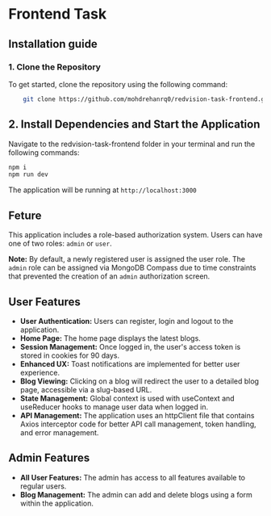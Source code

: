# Frontend Task

## Installation guide

### 1. Clone the Repository

To get started, clone the repository using the following command:

```bash
    git clone https://github.com/mohdrehanrq0/redvision-task-frontend.git
```

## 2. Install Dependencies and Start the Application

Navigate to the redvision-task-frontend folder in your terminal and run the following commands:

```bash
npm i
npm run dev
```

The application will be running at `http://localhost:3000`

## Feture

This application includes a role-based authorization system. Users can have one of two roles: `admin` or `user`.

**Note:** By default, a newly registered user is assigned the user role. The `admin` role can be assigned via MongoDB Compass due to time constraints that prevented the creation of an `admin` authorization screen.

## User Features

* **User Authentication:** Users can register, login and logout to the application.
* **Home Page:** The home page displays the latest blogs.
* **Session Management:** Once logged in, the user's access token is stored in cookies for 90 days.
* **Enhanced UX:** Toast notifications are implemented for better user experience.
* **Blog Viewing:** Clicking on a blog will redirect the user to a detailed blog page, accessible via a slug-based URL.
* **State Management:** Global context is used with useContext and useReducer hooks to manage user data when logged in.
* **API Management:** The application uses an httpClient file that contains Axios interceptor code for better API call management, token handling, and error management.

## Admin Features

* **All User Features:** The admin has access to all features available to regular users.
* **Blog Management:** The admin can add and delete blogs using a form within the application.
